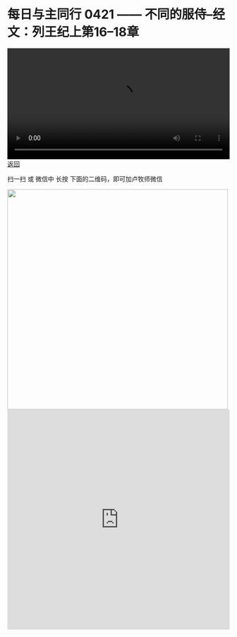 # 每日与主同行 0421 —— 不同的服侍–经文：列王纪上第16–18章

<video width='100%' controls src='https://go2024.simai.life/api?redirect=https://r2.savefamily.net/@pastorpaulqiankunlu618/NLrE4zyqAa8.mp4?metric=PastorLu%26keyword=webpage%26type=video%26bot=26%26to=webpage'></video>
<a href='../daily.html'> 返回 </a>
<p>扫一扫 或 微信中 长按 下面的二维码，即可加卢牧师微信</p>
<img src='https://r2.savefamily.net/OVagt1.JPG' width='500px' />



<iframe width="100%" height="500" src="https://www.youtube.com/embed/NLrE4zyqAa8?si=zz5OCgHQvyW71w8c&amp;controls=0" title="YouTube video player" frameborder="0" allow="accelerometer; autoplay; clipboard-write; encrypted-media; gyroscope; picture-in-picture; web-share" referrerpolicy="strict-origin-when-cross-origin" allowfullscreen></iframe>